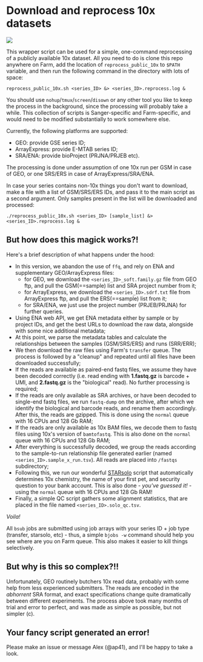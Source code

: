 # Download and reprocess 10x datasets

<img src="https://github.com/cellgeni/reprocess_public_10x/blob/main/img/seriousman2.png">

This wrapper script can be used for a simple, one-command reprocessing of a publicly available 10x dataset. All you need to do is clone this repo anywhere on Farm, add the location of `reprocess_public_10x` to `$PATH` variable, and then run the following command in the directory with lots of space:  

`reprocess_public_10x.sh <series_ID> &> <series_ID>.reprocess.log &`

You should use `nohup`/`tmux`/`screen`/`disown` or any other tool you like to keep the process in the background, since the processing will probably take a while. This collection of scripts is Sanger-specific and Farm-specific, and would need to be modified substantially to work somewhere else. 

Currently, the following platforms are supported:

  - GEO: provide GSE series ID;
  - ArrayExpress: provide E-MTAB series ID;
  - SRA/ENA: provide bioProject (PRJNA/PRJEB etc). 

The processing is done under assumption of one 10x run per GSM in case of GEO, or one SRS/ERS in case of ArrayExpress/SRA/ENA.

In case your series contains non-10x things you don't want to download, make a file with a list of GSM/SRS/ERS IDs, and pass it to the main script as a second argument. Only samples present in the list will be downloaded and processed: 

`./reprocess_public_10x.sh <series_ID> [sample_list] &> <series_ID>.reprocess.log &`

## But how does this magick works?!

Here's a brief description of what happens under the hood: 

  - In this version, we abandon the use of `ffq`, and rely on ENA and supplementary GEO/ArrayExpress files:
    - for GEO, we download the `<series_ID>_soft.family.gz` file from GEO ftp, and pull the GSM(==sample) list and SRA project number from it; 
    - for ArrayExpress, we download the `<series_ID>.sdrf.txt` file from ArrayExpress ftp, and pull the ERS(==sample) list from it; 
    - for SRA/ENA, we just use the project number (PRJEB/PRJNA) for further queries.
  - Using ENA web API, we get ENA metadata either by sample or by project IDs, and get the best URLs to download the raw data, alongside with some nice additional metadata; 
  - At this point, we parse the metadata tables and calculate the relationships between the samples (GSM/SRS/ERS) and runs (SRR/ERR); 
  - We then download the raw files using Farm's `transfer` queue. The process is followed by a "cleanup" and repeated until all files have been downloaded successfully; 
  - If the reads are available as paired-end fastq files, we assume they have been decoded correctly (i.e. read ending with **1.fastq.gz** is barcode + UMI, and **2.fastq.gz** is the "biological" read). No further processing is required; 
  - If the reads are only available as SRA archives, or have been decoded to single-end fastq files, we run `fastq-dump` on the archive, after which we identify the biological and barcode reads, and rename them accordingly. After this, the reads are gzipped. This is done using the `normal` queue with 16 CPUs and 128 Gb RAM; 
  - If the reads are only available as 10x BAM files, we decode them to fastq files using 10x's version of `bamtofastq`. This is also done on the `normal` queue with 16 CPUs and 128 Gb RAM; 
  - After everything is successfully decoded, we group the reads according to the sample-to-run relationship file generated earlier (named `<series_ID>.sample_x_run.tsv`). All reads are placed into `/fastqs` subdirectory;
  - Following this, we run our wonderful [STARsolo](https://github.com/cellgeni/STARsolo/) script that automatically determines 10x chemistry, the name of your first pet, and security question to your bank account. This is also done - *you've guessed it!* - using the `normal` queue with 16 CPUs and 128 Gb RAM! 
  - Finally, a simple QC script gathers some alignment statistics, that are placed in the file named `<series_ID>.solo_qc.tsv`. 

*Voila!*

All `bsub` jobs are submitted using job arrays with your series ID + job type (transfer, starsolo, etc) - thus, a simple `bjobs -w` command should help you see where are you on Farm queue. This also makes it easier to kill things selectively. 

## But why is this so complex?!! 

Unfortunately, GEO routinely butchers 10x read data, probably with some help from less experienced submitters. The reads are encoded in the *abhorrent* SRA format, and exact specifications change quite dramatically between different experiments. The process above took many months of trial and error to perfect, and was made as simple as possible, but not simpler (c). 

## Your fancy script generated an error!

Please make an issue or message Alex (@ap41), and I'll be happy to take a look.

